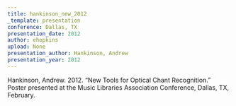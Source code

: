 ```yaml
---
title: hankinson_new_2012
_template: presentation
conference: Dallas, TX
presentation_date: 2012
author: ehopkins
upload: None
presentation_author: Hankinson, Andrew
presentation_year: 2012
---
```

Hankinson, Andrew. 2012. “New Tools for Optical Chant Recognition.” Poster presented at the Music Libraries Association Conference, Dallas, TX, February.